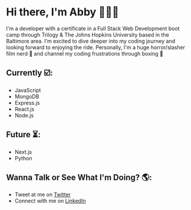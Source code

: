# Hi there, I'm Abby 👩🏻‍💻

I'm a developer with a certificate in a Full Stack Web Development boot camp through Trilogy & The Johns Hopkins University based in the Baltimore area. I'm excited to dive deeper into my coding journey and looking forward to enjoying the ride. Personally, I'm a huge horror/slasher film nerd 👻 and channel my coding frustrations through boxing 🥊 


## Currently ☑️:

- JavaScript
- MongoDB
- Express.js
- React.js
- Node.js


## Future ⏳:

- Next.js
- Python


## Wanna Talk or See What I'm Doing? 🌎:

- Tweet at me on <a href="https://twitter.com/ablizben">Twitter</a> 
- Connect with me on <a href="https://www.linkedin.com/in/abigail-benjamin-b1a881154/">LinkedIn</a>


